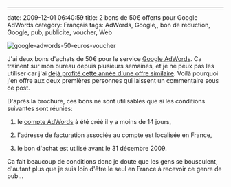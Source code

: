 ---
date: 2009-12-01 06:40:59
title: 2 bons de 50€ offerts pour Google AdWords
category: Français
tags: AdWords, Google,, bon de reduction, Google, pub, publicite, voucher, Web

![google-adwords-50-euros-voucher](/uploads/2009/google-adwords-50-euros-voucher.jpg)

J'ai deux bons d'achats de 50€ pour le service [Google AdWords](http://fr.wikipedia.org/wiki/AdWords). Ca traînent sur mon bureau depuis plusieurs semaines, et je ne peux pas les utiliser car j'ai [déjà profité cette année d'une offre similaire](http://twitter.com/kdeldycke/status/3169290268). Voilà pourquoi j'en offre aux deux premières personnes qui laissent un commentaire sous ce post.

D'après la brochure, ces bons ne sont utilisables que si les conditions suivantes sont réunies:

  1. le [compte AdWords](http://www.google.fr/AdWord) à été créé il y a moins de 14 jours,

  2. l'adresse de facturation associée au compte est localisée en France,

  3. le bon d'achat est utilisé avant le 31 décembre 2009.

Ca fait beaucoup de conditions donc je doute que les gens se bousculent, d'autant plus que je suis loin d'être le seul en France à recevoir ce genre de pub...
